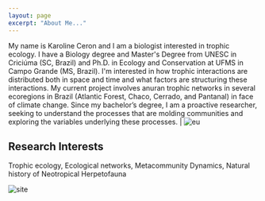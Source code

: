 ```yaml
---
layout: page
excerpt: "About Me..."
---
```


My name is Karoline Ceron and I am a biologist interested in trophic ecology. I have a Biology degree and Master's Degree from UNESC in Criciúma (SC, Brazil) and  Ph.D. in Ecology and Conservation at UFMS in Campo Grande (MS, Brazil). I'm interested in how trophic interactions are distributed both in space and time and what factors are structuring these interactions. My current project involves anuran trophic networks in several ecoregions in Brazil (Atlantic Forest, Chaco, Cerrado, and Pantanal) in face of climate change. Since my bachelor’s degree, I am a proactive researcher, seeking to understand the processes that are molding communities and exploring the variables underlying these processes. | ![eu](DSC_5612.jpg) 


## Research Interests
Trophic ecology, Ecological networks, Metacommunity Dynamics, Natural history of Neotropical Herpetofauna 


![site](https://user-images.githubusercontent.com/65569572/94020964-de4a9c80-fd89-11ea-98c9-6e37fc0e0290.jpg)
